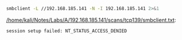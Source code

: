 ```bash
smbclient -L //192.168.185.141 -N -I 192.168.185.141 2>&1
```

[/home/kali/Notes/Labs/A/192.168.185.141/scans/tcp139/smbclient.txt](file:///home/kali/Notes/Labs/A/192.168.185.141/scans/tcp139/smbclient.txt):

```
session setup failed: NT_STATUS_ACCESS_DENIED


```
